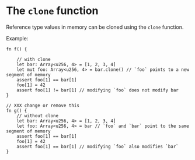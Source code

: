 # The `clone` function

Reference type values in memory can be cloned using the `clone` function.

Example:

```fe
fn f() {

    // with clone
    let bar: Array<u256, 4> = [1, 2, 3, 4]
    let mut foo: Array<u256, 4> = bar.clone() // `foo` points to a new segment of memory
    assert foo[1] == bar[1]
    foo[1] = 42
    assert foo[1] != bar[1] // modifying `foo` does not modify bar
}

// XXX change or remove this
fn g() {
    // without clone
    let bar: Array<u256, 4> = [1, 2, 3, 4]
    let foo: Array<u256, 4> = bar // `foo` and `bar` point to the same segment of memory
    assert foo[1] == bar[1]
    foo[1] = 42
    assert foo[1] == bar[1] // modifying `foo` also modifies `bar`
}
```
